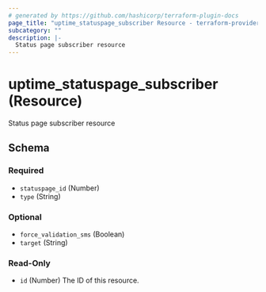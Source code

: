 ```yaml
---
# generated by https://github.com/hashicorp/terraform-plugin-docs
page_title: "uptime_statuspage_subscriber Resource - terraform-provider-uptime"
subcategory: ""
description: |-
  Status page subscriber resource
---
```


# uptime_statuspage_subscriber (Resource)

Status page subscriber resource



<!-- schema generated by tfplugindocs -->
## Schema

### Required

- `statuspage_id` (Number)
- `type` (String)

### Optional

- `force_validation_sms` (Boolean)
- `target` (String)

### Read-Only

- `id` (Number) The ID of this resource.
